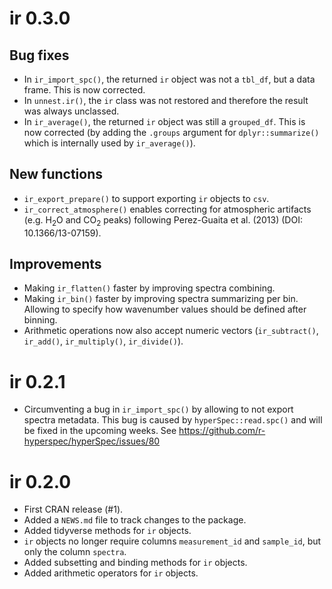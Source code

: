 # ir 0.3.0

## Bug fixes

* In `ir_import_spc()`, the returned `ir` object was not a `tbl_df`, but a data frame. This is now corrected.
* In `unnest.ir()`, the `ir` class was not restored and therefore the result was always unclassed.
* In `ir_average()`, the returned `ir` object was still a `grouped_df`. This is now corrected (by adding the `.groups` argument for `dplyr::summarize()` which is internally used by `ir_average()`).

## New functions

* `ir_export_prepare()` to support exporting `ir` objects to `csv`.
* `ir_correct_atmosphere()` enables correcting for atmospheric artifacts (e.g. H$_2$O and CO$_2$ peaks) following Perez-Guaita et al. (2013) (DOI: 10.1366/13-07159).  

## Improvements

* Making `ir_flatten()` faster by improving spectra combining.
* Making `ir_bin()` faster by improving spectra summarizing per bin. Allowing to specify how wavenumber values should be defined after binning. 
* Arithmetic operations now also accept numeric vectors (`ir_subtract()`, `ir_add()`, `ir_multiply()`, `ir_divide()`).

# ir 0.2.1

* Circumventing a bug in `ir_import_spc()` by allowing to not export spectra metadata. This bug is caused by `hyperSpec::read.spc()` and will be fixed in the upcoming weeks. See https://github.com/r-hyperspec/hyperSpec/issues/80


# ir 0.2.0

* First CRAN release (#1).
* Added a `NEWS.md` file to track changes to the package.
* Added tidyverse methods for `ir` objects.
* `ir` objects no longer require columns `measurement_id` and `sample_id`, but only the column `spectra`.
* Added subsetting and binding methods for `ir` objects.
* Added arithmetic operators for `ir` objects.
